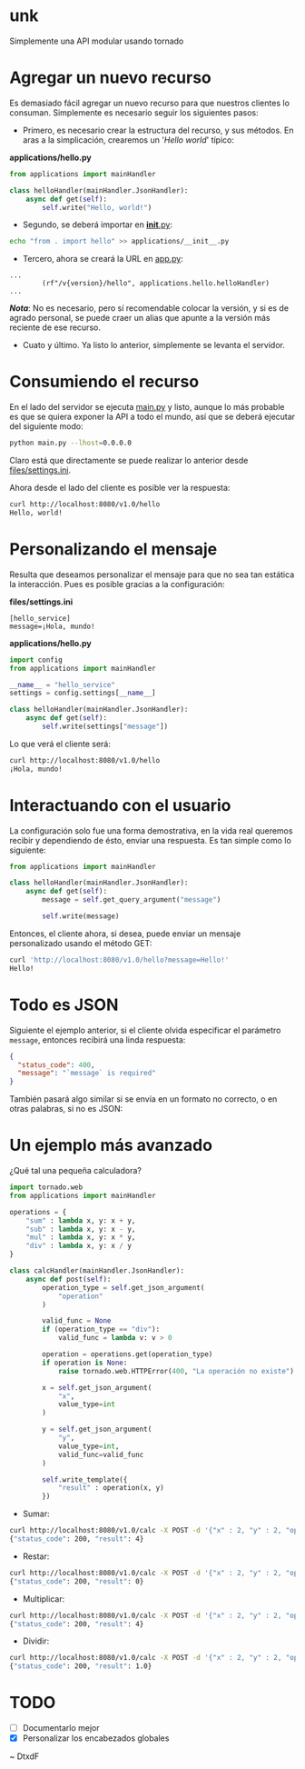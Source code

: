 # unk
Simplemente una API modular usando tornado

# Agregar un nuevo recurso
Es demasiado fácil agregar un nuevo recurso para que nuestros clientes lo consuman. Simplemente es necesario seguir los siguientes pasos:

* Primero, es necesario crear la estructura del recurso, y sus métodos. En aras a la simplicación, crearemos un '*Hello world*' típico:

**applications/hello.py**
```python
from applications import mainHandler

class helloHandler(mainHandler.JsonHandler):
	async def get(self):
		self.write("Hello, world!")
```

* Segundo, se deberá importar en [__init__.py](applications/__init__.py):

```bash
echo "from . import hello" >> applications/__init__.py
```

* Tercero, ahora se creará la URL en [app.py](app.py):

```
...
		(rf"/v{version}/hello", applications.hello.helloHandler)
...
```

***Nota***: No es necesario, pero sí recomendable colocar la versión, y si es de agrado personal, se puede craer un alias que apunte a la versión más reciente de ese recurso.

* Cuato y último. Ya listo lo anterior, simplemente se levanta el servidor.

# Consumiendo el recurso

En el lado del servidor se ejecuta [main.py](main.py) y listo, aunque lo más probable es que se quiera exponer la API a todo el mundo, así que se deberá ejecutar del siguiente modo:

```bash
python main.py --lhost=0.0.0.0
```

Claro está que directamente se puede realizar lo anterior desde [files/settings.ini](files/settings.ini).


Ahora desde el lado del cliente es posible ver la respuesta:

```bash
curl http://localhost:8080/v1.0/hello
Hello, world!
```

# Personalizando el mensaje

Resulta que deseamos personalizar el mensaje para que no sea tan estática la interacción. Pues es posible gracias a la configuración:

**files/settings.ini**
```
[hello_service]
message=¡Hola, mundo!
```

**applications/hello.py**
```python
import config
from applications import mainHandler

__name__ = "hello_service"
settings = config.settings[__name__]

class helloHandler(mainHandler.JsonHandler):
	async def get(self):
		self.write(settings["message"])
```

Lo que verá el cliente será:

```bash
curl http://localhost:8080/v1.0/hello
¡Hola, mundo!
```

# Interactuando con el usuario

La configuración solo fue una forma demostrativa, en la vida real queremos recibir y dependiendo de ésto, enviar una respuesta. Es tan simple como lo siguiente:

```python
from applications import mainHandler

class helloHandler(mainHandler.JsonHandler):
	async def get(self):
		message = self.get_query_argument("message")

		self.write(message)
```

Entonces, el cliente ahora, si desea, puede enviar un mensaje personalizado usando el método GET:

```bash
curl 'http://localhost:8080/v1.0/hello?message=Hello!'
Hello!
```

# Todo es JSON

Siguiente el ejemplo anterior, si el cliente olvida especificar el parámetro `message`, entonces recibirá una linda respuesta:

```json
{
  "status_code": 400,
  "message": "`message` is required"
}
```

También pasará algo similar si se envía en un formato no correcto, o en otras palabras, si no es JSON:

# Un ejemplo más avanzado

¿Qué tal una pequeña calculadora?

```python
import tornado.web
from applications import mainHandler

operations = {
	"sum" : lambda x, y: x + y,
	"sub" : lambda x, y: x - y,
	"mul" : lambda x, y: x * y,
	"div" : lambda x, y: x / y
}

class calcHandler(mainHandler.JsonHandler):
	async def post(self):
		operation_type = self.get_json_argument(
			"operation"
		)

		valid_func = None
		if (operation_type == "div"):
			valid_func = lambda v: v > 0

		operation = operations.get(operation_type)
		if operation is None:
			raise tornado.web.HTTPError(400, "La operación no existe")

		x = self.get_json_argument(
			"x",
			value_type=int
		)

		y = self.get_json_argument(
			"y",
			value_type=int,
			valid_func=valid_func
		)

		self.write_template({
			"result" : operation(x, y)
		})
```

* Sumar:

```bash
curl http://localhost:8080/v1.0/calc -X POST -d '{"x" : 2, "y" : 2, "operation" : "sum"}'
{"status_code": 200, "result": 4}
```

* Restar:

```bash
curl http://localhost:8080/v1.0/calc -X POST -d '{"x" : 2, "y" : 2, "operation" : "sub"}'
{"status_code": 200, "result": 0}
```

* Multiplicar:

```bash
curl http://localhost:8080/v1.0/calc -X POST -d '{"x" : 2, "y" : 2, "operation" : "mul"}'
{"status_code": 200, "result": 4}
```

* Dividir:

```bash
curl http://localhost:8080/v1.0/calc -X POST -d '{"x" : 2, "y" : 2, "operation" : "div"}'
{"status_code": 200, "result": 1.0}
```

# TODO

- [ ] Documentarlo mejor
- [x] Personalizar los encabezados globales

\~ DtxdF
